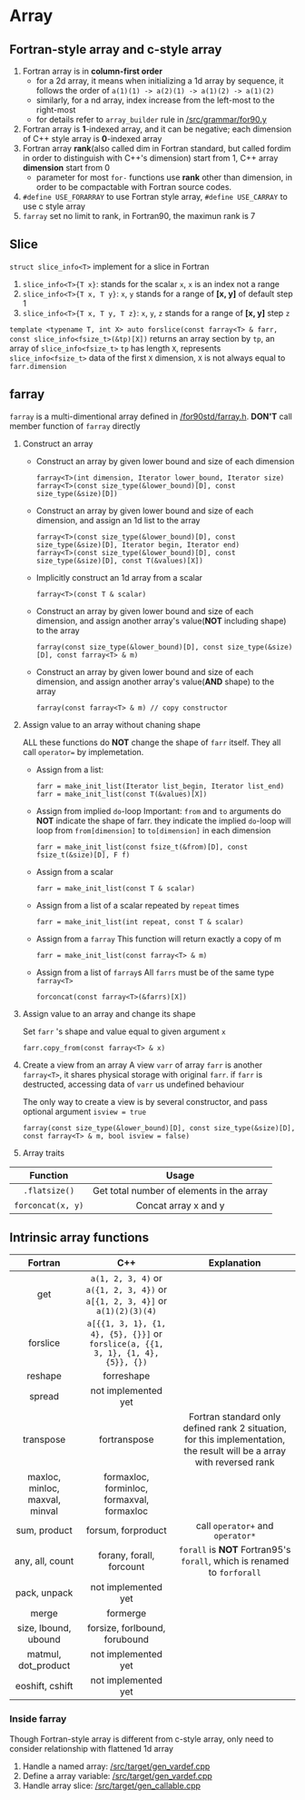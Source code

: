 # Array
## Fortran-style array and c-style array

1. Fortran array is in **column-first order**
    - for a 2d array, it means when initializing a 1d array by sequence, it follows the order of `a(1)(1) -> a(2)(1) -> a(1)(2) -> a(1)(2)` 
    - similarly, for a nd array, index increase from the left-most to the right-most
    - for details refer to `array_builder` rule in [/src/grammar/for90.y](/src/grammar/for90.y)
2. Fortran array is **1**-indexed array, and it can be negative; each dimension of C++ style array is **0**-indexed array
3. Fortran array **rank**(also called dim in Fortran standard, but called fordim in order to distinguish with C++'s dimension) start from 1, C++ array **dimension** start from 0
	- parameter for most `for-` functions use **rank** other than dimension, in order to be compactable with Fortran source codes.
4. `#define USE_FORARRAY` to use Fortran style array, `#define USE_CARRAY` to use c style array
5. `farray` set no limit to rank, in Fortran90, the maximun rank is 7

## Slice
`struct slice_info<T>` implement for a slice in Fortran

1. `slice_info<T>{T x}`: stands for the scalar `x`, `x` is an index not a range
2. `slice_info<T>{T x, T y}`: `x`, `y` stands for a range of **[x, y]** of default step 1
3. `slice_info<T>{T x, T y, T z}`: `x`, `y`, `z` stands for a range of **[x, y]** step `z`

`template <typename T, int X> auto forslice(const farray<T> & farr, const slice_info<fsize_t>(&tp)[X])` returns an array section by `tp`, an array of `slice_info<fsize_t>`
`tp` has length `X`, represents `slice_info<fsize_t>` data of the first `X` dimension, `X` is not always equal to `farr.dimension`

## farray
`farray` is a multi-dimentional array defined in [/for90std/farray.h](/for90std/farray.h). 
**DON'T** call member function of `farray` directly

1. Construct an array
    - Construct an array by given lower bound and size of each dimension

        ```
        farray<T>(int dimension, Iterator lower_bound, Iterator size)
        farray<T>(const size_type(&lower_bound)[D], const size_type(&size)[D])
        ```
    - Construct an array by given lower bound and size of each dimension, and assign an 1d list to the array

        ```
        farray<T>(const size_type(&lower_bound)[D], const size_type(&size)[D], Iterator begin, Iterator end)
        farray<T>(const size_type(&lower_bound)[D], const size_type(&size)[D], const T(&values)[X])
        ```
    - Implicitly construct an 1d array from a scalar

        ```
        farray<T>(const T & scalar)
        ```
    - Construct an array by given lower bound and size of each dimension, and assign another array's value(**NOT** including shape) to the array

        ```
        farray(const size_type(&lower_bound)[D], const size_type(&size)[D], const farray<T> & m)
        ```
    - Construct an array by given lower bound and size of each dimension, and assign another array's value(**AND** shape) to the array

        ```
        farray(const farray<T> & m) // copy constructor
        ```

2. Assign value to an array without chaning shape

    ALL these functions do **NOT** change the shape of `farr` itself. They all call `operator=` by implemetation.
    - Assign from a list: 

        ```
        farr = make_init_list(Iterator list_begin, Iterator list_end)
        farr = make_init_list(const T(&values)[X])
        ```
    - Assign from implied `do`-loop
        Important: `from` and `to` arguments do **NOT** indicate the shape of farr. they indicate the implied `do`-loop will loop from `from[dimension]` to `to[dimension]` in each dimension
        
        ```
        farr = make_init_list(const fsize_t(&from)[D], const fsize_t(&size)[D], F f)
        ```
    - Assign from a scalar

        ```
        farr = make_init_list(const T & scalar)
        ```
    - Assign from a list of a scalar repeated by `repeat` times

        ```
        farr = make_init_list(int repeat, const T & scalar)
        ```
    - Assign from a `farray`
        This function will return exactly a copy of m

        ```
        farr = make_init_list(const farray<T> & m)
        ```
    - Assign from a list of `farray`s
        All `farrs` must be of the same type `farray<T>`

        ```
        forconcat(const farray<T>(&farrs)[X])
        ```
        
3. Assign value to an array and change its shape

    Set `farr` 's shape and value equal to given argument `x`

    ```
    farr.copy_from(const farray<T> & x)
    ```
4. Create a view from an array
    A view `varr` of array `farr` is another `farray<T>`, it shares physical storage with original `farr`. if `farr` is destructed, accessing data of `varr` us undefined behaviour

    The only way to create a view is by several constructor, and pass optional argument `isview = true`

    ```
	farray(const size_type(&lower_bound)[D], const size_type(&size)[D], const farray<T> & m, bool isview = false)
    ```

5. Array traits

|Function|Usage|
|:-:|:-:|
|`.flatsize()`|Get total number of elements in the array|
|`forconcat(x, y)`|Concat array x and y|

## Intrinsic array functions

|Fortran|C++| Explanation |
|:-:|:-:|:-:|
|get|`a(1, 2, 3, 4)` or `a({1, 2, 3, 4})` or `a[{1, 2, 3, 4}]` or `a(1)(2)(3)(4)`| |
|forslice|`a[{{1, 3, 1}, {1, 4}, {5}, {}}]` or `forslice(a, {{1, 3, 1}, {1, 4}, {5}}, {})`| |
|reshape|forreshape| |
|spread|not implemented yet| |
|transpose|fortranspose| Fortran standard only defined rank 2 situation, for this implementation, the result will be a array with reversed rank |
|maxloc, minloc, maxval, minval|formaxloc, forminloc, formaxval, formaxloc| |
|sum, product|forsum, forproduct| call `operator+` and `operator*` |
|any, all, count|forany, forall, forcount| `forall` is **NOT** Fortran95's `forall`, which is renamed to `forforall` |
|pack, unpack|not implemented yet| |
|merge|formerge| |
|size, lbound, ubound|forsize, forlbound, forubound| |
|matmul, dot_product|not implemented yet| |
|eoshift, cshift|not implemented yet| |

### Inside farray
Though Fortran-style array is different from c-style array, only need to consider relationship with flattened 1d array
1. Handle a named array: [/src/target/gen_vardef.cpp](/src/target/gen_vardef.cpp)
2. Define a array variable: [/src/target/gen_vardef.cpp](/src/target/gen_vardef.cpp)
3. Handle array slice: [/src/target/gen_callable.cpp](/src/target/gen_callable.cpp)
